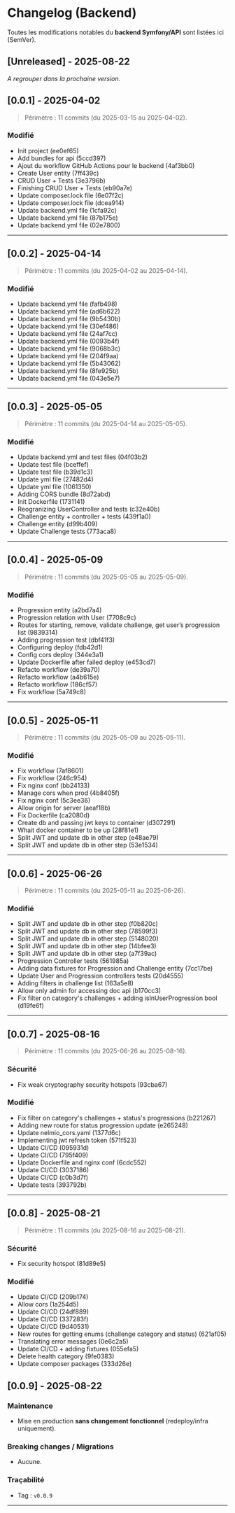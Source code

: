 # Changelog (Backend)
Toutes les modifications notables du **backend Symfony/API** sont listées ici (SemVer).

## [Unreleased] - 2025-08-22
_A regrouper dans la prochaine version._

## [0.0.1] - 2025-04-02
> Périmètre : 11 commits (du 2025-03-15 au 2025-04-02).
### Modifié
- Init project (ee0ef65)
- Add bundles for api (5ccd397)
- Ajout du workflow GitHub Actions pour le backend (4af3bb0)
- Create User entity (7ff439c)
- CRUD User + Tests (3e3796b)
- Finishing CRUD User + Tests (eb90a7e)
- Update composer.lock file (6e07f2c)
- Update composer.lock file (dcea914)
- Update backend.yml file (1cfa92c)
- Update backend.yml file (87b175e)
- Update backend.yml file (02e7800)

---

## [0.0.2] - 2025-04-14
> Périmètre : 11 commits (du 2025-04-02 au 2025-04-14).
### Modifié
- Update backend.yml file (fafb498)
- Update backend.yml file (ad6b622)
- Update backend.yml file (9b5430b)
- Update backend.yml file (30ef486)
- Update backend.yml file (24af7cc)
- Update backend.yml file (0093b4f)
- Update backend.yml file (9068b3c)
- Update backend.yml file (204f9aa)
- Update backend.yml file (5b43062)
- Update backend.yml file (8fe925b)
- Update backend.yml file (043e5e7)

---

## [0.0.3] - 2025-05-05
> Périmètre : 11 commits (du 2025-04-14 au 2025-05-05).
### Modifié
- Update backend.yml and test files (04f03b2)
- Update test file (bceffef)
- Update test file (b39d1c3)
- Update yml file (27482d4)
- Update yml file (1061350)
- Adding CORS bundle (8d72abd)
- Init Dockerfile (1731141)
- Reogranizing UserController and tests (c32e40b)
- Challenge entity + controller + tests (439f1a0)
- Challenge entity (d99b409)
- Update Challenge tests (773aca8)

---

## [0.0.4] - 2025-05-09
> Périmètre : 11 commits (du 2025-05-05 au 2025-05-09).
### Modifié
- Progression entity (a2bd7a4)
- Progression relation with User (7708c9c)
- Routes for starting, remove, validate challenge, get user’s progression list (9839314)
- Adding progression test (dbf41f3)
- Configuring deploy (fdb42d1)
- Config cors deploy (344e3a1)
- Update Dockerfile after failed deploy (e453cd7)
- Refacto workflow (de39a70)
- Refacto workflow (a4b615e)
- Refacto workflow (186cf57)
- Fix workflow (5a749c8)

---

## [0.0.5] - 2025-05-11
> Périmètre : 11 commits (du 2025-05-09 au 2025-05-11).
### Modifié
- Fix workflow (7af8601)
- Fix workflow (246c954)
- Fix nginx conf (bb24133)
- Manage cors when prod (4b8405f)
- Fix nginx conf (5c3ee36)
- Allow origin for server (aeaf18b)
- Fix Dockerfile (ca2080d)
- Create db and passing jwt keys to container (d307291)
- Whait docker container to be up (28f81e1)
- Split JWT and update db in other step (e48ae79)
- Split JWT and update db in other step (53e1534)

---

## [0.0.6] - 2025-06-26
> Périmètre : 11 commits (du 2025-05-11 au 2025-06-26).
### Modifié
- Split JWT and update db in other step (f0b820c)
- Split JWT and update db in other step (78599f3)
- Split JWT and update db in other step (5148020)
- Split JWT and update db in other step (14bfee3)
- Split JWT and update db in other step (a7f39ac)
- Progression Controller tests (561985a)
- Adding data fixtures for Progression and Challenge entity (7cc17be)
- Update User and Progression controllers tests (20d4555)
- Adding filters in challenge list (163a5e8)
- Allow only admin for accessing doc api (b170cc3)
- Fix filter on category's challenges + adding isInUserProgression bool (d19fe6f)

---

## [0.0.7] - 2025-08-16
> Périmètre : 11 commits (du 2025-06-26 au 2025-08-16).
### Sécurité
- Fix weak cryptography security hotspots (93cba67)

### Modifié
- Fix filter on category's challenges + status's progressions (b221267)
- Adding new route for status progression update (e265248)
- Update nelmio_cors.yaml (1377d6c)
- Implementing jwt refresh token (571f523)
- Update CI/CD (095931d)
- Update CI/CD (795f409)
- Update Dockerfile and nginx conf (6cdc552)
- Update CI/CD (3037186)
- Update CI/CD (c0b3d7f)
- Update tests (393792b)

---

## [0.0.8] - 2025-08-21
> Périmètre : 11 commits (du 2025-08-16 au 2025-08-21).
### Sécurité
- Fix security hotspot (81d89e5)

### Modifié
- Update CI/CD (209b174)
- Allow cors (1a254d5)
- Update CI/CD (24df889)
- Update CI/CD (337283f)
- Update CI/CD (9d40531)
- New routes for getting enums (challenge category and status) (621af05)
- Translating error messages (0e6c2a5)
- Update CI/CD + adding fixtures (055efa5)
- Delete health category (9fe0383)
- Update composer packages (333d26e)

## [0.0.9] - 2025-08-22
### Maintenance
- Mise en production **sans changement fonctionnel** (redeploy/infra uniquement).
### Breaking changes / Migrations
- Aucune.
### Traçabilité
- Tag : `v0.0.9`

---
